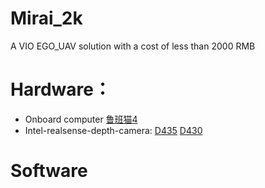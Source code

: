 # Mirai_2k
A VIO EGO_UAV solution with a cost of less than 2000 RMB
# Hardware：
* Onboard computer
[鲁班猫4](https://doc.embedfire.com/products/link/zh/latest/linux/ebf_lubancat.html)
* Intel-realsense-depth-camera:
[D435](https://www.intel.cn/content/www/cn/zh/products/sku/128255/intel-realsense-depth-camera-d435/specifications.html)
[D430](https://www.intel.cn/content/www/cn/zh/products/sku/98320/intel-realsense-depth-module-d430/specifications.html)
# Software
